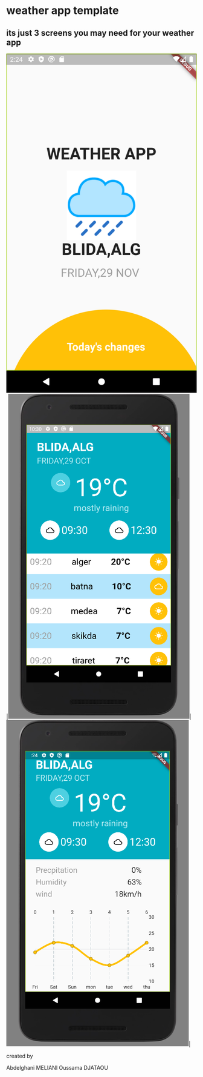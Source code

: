 # weather app template

## its just 3 screens you may need for your weather app


![spash](readme_assets/splash.png)|![home](readme_assets/home.PNG)|![details](readme_assets/details.PNG)|

created by

Abdelghani MELIANI
Oussama DJATAOU

